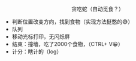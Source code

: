 <div align= center>贪吃蛇（自动觅食？）</div>

* 判断位置改变方向，找到食物（实现方法挺憨的😅）
* 队列
* 移动光标打印，无闪烁屏
* 结束：撞墙，吃了2000个食物，（CTRL+ V😀）
* 计分：瞎计的（log）